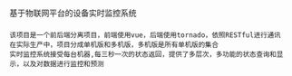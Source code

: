 #####
基于物联网平台的设备实时监控系统

####
    该项目是一个前后端分离项目，前端使用vue，后端使用tornado，依照RESTful进行通讯
    在实际生产中，项目分成单机版和多机版，多机版是所有单机版的集合
    实时监控系统接受每台机器,每三秒一次的状态返回，提供了多层次，多功能的状态查询和显示，以及对数据进行监控和预测



